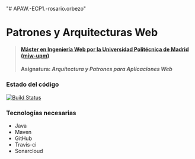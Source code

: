 "# APAW.-ECP1.-rosario.orbezo" 
# Patrones y Arquitecturas Web

> #### [Máster en Ingeniería Web por la Universidad Politécnica de Madrid (miw-upm)](http://miw.etsisi.upm.es)
> #### Asignatura: *Arquitectura y Patrones para Aplicaciones Web*

### Estado del código

[![Build Status](https://travis-ci.org/ropili19/APAW.-ECP1.-rosario.orbezo.svg?branch=master)](https://travis-ci.org/miw-upm/APAW-pd)

<!---
![Quality Gate](https://sonarcloud.io/api/project_badges/measure?project=es.upm.miw%3AAPAW-pd&metric=alert_status)
-->

### Tecnologías necesarias
* Java
* Maven
* GitHub
* Travis-ci
* Sonarcloud